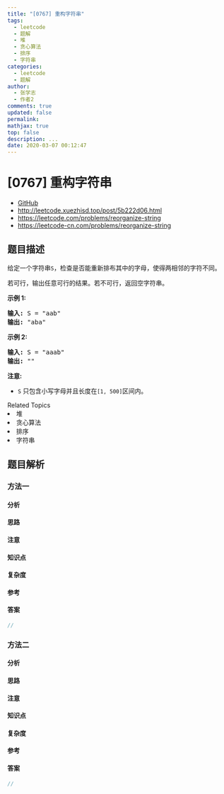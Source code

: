 ```yaml
---
title: "[0767] 重构字符串"
tags:
  - leetcode
  - 题解
  - 堆
  - 贪心算法
  - 排序
  - 字符串
categories:
  - leetcode
  - 题解
author:
  - 张学志
  - 作者2
comments: true
updated: false
permalink:
mathjax: true
top: false
description: ...
date: 2020-03-07 00:12:47
---
```



# [0767] 重构字符串
* [GitHub](https://github.com/algoboy101/LeetCodeCrowdsource/tree/master/_posts/QA/%5B0767%5D%20%E9%87%8D%E6%9E%84%E5%AD%97%E7%AC%A6%E4%B8%B2.md)
* http://leetcode.xuezhisd.top/post/5b222d06.html
* https://leetcode.com/problems/reorganize-string
* https://leetcode-cn.com/problems/reorganize-string


## 题目描述

<p>给定一个字符串<code>S</code>，检查是否能重新排布其中的字母，使得两相邻的字符不同。</p>

<p>若可行，输出任意可行的结果。若不可行，返回空字符串。</p>

<p><strong>示例&nbsp;1:</strong></p>

<pre>
<strong>输入:</strong> S = &quot;aab&quot;
<strong>输出:</strong> &quot;aba&quot;
</pre>

<p><strong>示例 2:</strong></p>

<pre>
<strong>输入:</strong> S = &quot;aaab&quot;
<strong>输出:</strong> &quot;&quot;
</pre>

<p><strong>注意:</strong></p>

<ul>
	<li><code>S</code> 只包含小写字母并且长度在<code>[1, 500]</code>区间内。</li>
</ul>
<div><div>Related Topics</div><div><li>堆</li><li>贪心算法</li><li>排序</li><li>字符串</li></div></div>


## 题目解析


### 方法一

#### 分析

#### 思路

#### 注意

#### 知识点

#### 复杂度

#### 参考

#### 答案

```cpp
//
```


### 方法二

#### 分析

#### 思路

#### 注意

#### 知识点

#### 复杂度

#### 参考

#### 答案

```cpp
//
```


